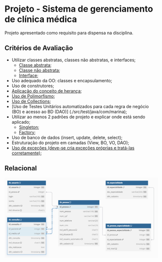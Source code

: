 # Projeto - Sistema de gerenciamento de clínica médica

Projeto apresentado como requisito para dispensa na disciplina.

## Critérios de Avaliação

* Utilizar classes abstratas, classes não abstratas, e interfaces;
    * [Classe abstrata](./src/main/java/com/marina/model/Person.java);
    * [Classe não abstrata](./src/main/java/com/marina/model/Patient.java);
    * [Interface](./src/main/java/com/marina/view/AuthView.java);
* Uso adequado da OO: classes e encapsulamento;
* Uso de construtores;
* [Aplicação do conceito de herança](./src/main/java/com/marina/model/Patient.java);
* [Uso de Polimorfismo](./src/main/java/com/marina/model/Patient.java);
* [Uso de Collections](./src/main/java/com/marina/services/AppointmentService.java);
* [Uso de Testes Unitários automatizados para cada regra de negócio (BO) e acesso ao BD (DAO)] (./src/test/java/com/marina);
* Utilizar ao menos 2 padrões de projeto e explicar onde está sendo aplicado;
    * [Singleton](./src/main/java/com/marina/config/AppConfig.java);
    * [Factory](./src/main/java/com/marina/factory/PersonFactory.java);
* Uso de banco de dados (insert, update, delete, select);
* Estruturação do projeto em camadas (View, BO, VO, DAO);
* [Uso de exceções (deve-se cria exceções próprias e tratá-las corretamente)](./src/main/java/com/marina/exception);

## Relacional

![Relational Model](./dbmodel/diagrama-poo.png)
